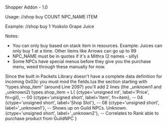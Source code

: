 Shopper Addon - 1.0

Usage: //shop buy COUNT NPC_NAME ITEM

Example: //shop buy 1 Yoskolo Grape Juice

Notes: 
* You can only buy based on stack item in resources.  Example: Juices can only buy 1 at a time.  Other items like Arrows can go up to 99
* NPC_NAME must be in quotes if it's a Mithra (2 names - silly)
* Some NPCs have special menus before they give you the purchase menu, weed through these manually for now.


Since the built in Packets Library doesn't have a complete data definition for incoming 0x03c you must mod the fields.lua 
the section starting with "types.shop_item" (around Line 2097) you'll add 2 lines (the _unknown1 and _unknown2)
types.shop_item = L{
    {ctype='unsigned int',      label='Price',              fn=gil},            -- 00
    {ctype='unsigned short',    label='Item',               fn=item},           -- 04
    {ctype='unsigned short',    label='Shop Slot'},                             -- 08
	{ctype='unsigned short',     label='_unknown1'},                               -- Shows up on Guild NPCs.  Unknown.
	{ctype='unsigned short',     label='_unknown2'},                               -- Correlates to Rank able to purchase product from GuildNPC
}
